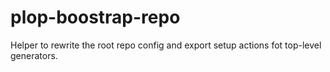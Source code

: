 # plop-boostrap-repo

Helper to rewrite the root repo config and export setup actions fot top-level generators.
